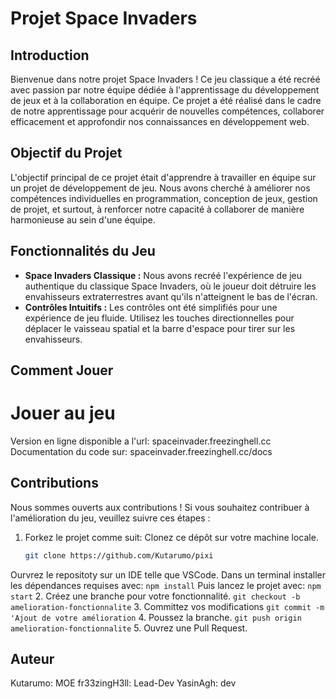 # Projet Space Invaders

## Introduction
Bienvenue dans notre projet Space Invaders ! Ce jeu classique a été recréé avec passion par notre équipe dédiée à l'apprentissage du développement de jeux et à la collaboration en équipe. Ce projet a été réalisé dans le cadre de notre apprentissage pour acquérir de nouvelles compétences, collaborer efficacement et approfondir nos connaissances en développement web.

## Objectif du Projet
L'objectif principal de ce projet était d'apprendre à travailler en équipe sur un projet de développement de jeu. Nous avons cherché à améliorer nos compétences individuelles en programmation, conception de jeux, gestion de projet, et surtout, à renforcer notre capacité à collaborer de manière harmonieuse au sein d'une équipe.

## Fonctionnalités du Jeu
- **Space Invaders Classique :** Nous avons recréé l'expérience de jeu authentique du classique Space Invaders, où le joueur doit détruire les envahisseurs extraterrestres avant qu'ils n'atteignent le bas de l'écran.
- **Contrôles Intuitifs :** Les contrôles ont été simplifiés pour une expérience de jeu fluide. Utilisez les touches directionnelles pour déplacer le vaisseau spatial et la barre d'espace pour tirer sur les envahisseurs.

## Comment Jouer
# Jouer au jeu
Version en ligne disponible a l'url: spaceinvader.freezinghell.cc
Documentation du code sur: spaceinvader.freezinghell.cc/docs


## Contributions

Nous sommes ouverts aux contributions ! Si vous souhaitez contribuer à l'amélioration du jeu, veuillez suivre ces étapes :

1. Forkez le projet comme suit:
Clonez ce dépôt sur votre machine locale.
   ```bash
   git clone https://github.com/Kutarumo/pixi
   ```
Ourvrez le repositoty sur un IDE telle que VSCode.
Dans un terminal installer les dépendances requises avec:
    ```
    npm install
    ```
Puis lancez le projet avec:
    ```
    npm start
    ```
2. Créez une branche pour votre fonctionnalité. 
    ```
    git checkout -b amelioration-fonctionnalite
    ```
3. Committez vos modifications 
    ```
    git commit -m 'Ajout de votre amélioration
    ```
4. Poussez la branche. 
    ```
    git push origin amelioration-fonctionnalite
    ```
5. Ouvrez une Pull Request.

## Auteur
Kutarumo: MOE
fr33zingH3ll: Lead-Dev
YasinAgh: dev